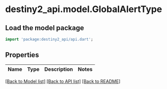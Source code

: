 # destiny2_api.model.GlobalAlertType

## Load the model package
```dart
import 'package:destiny2_api/api.dart';
```

## Properties
Name | Type | Description | Notes
------------ | ------------- | ------------- | -------------

[[Back to Model list]](../README.md#documentation-for-models) [[Back to API list]](../README.md#documentation-for-api-endpoints) [[Back to README]](../README.md)


